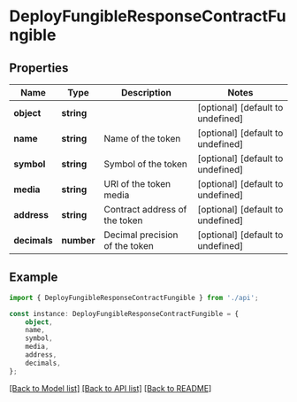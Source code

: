 # DeployFungibleResponseContractFungible


## Properties

Name | Type | Description | Notes
------------ | ------------- | ------------- | -------------
**object** | **string** |  | [optional] [default to undefined]
**name** | **string** | Name of the token | [optional] [default to undefined]
**symbol** | **string** | Symbol of the token | [optional] [default to undefined]
**media** | **string** | URI of the token media | [optional] [default to undefined]
**address** | **string** | Contract address of the token | [optional] [default to undefined]
**decimals** | **number** | Decimal precision of the token | [optional] [default to undefined]

## Example

```typescript
import { DeployFungibleResponseContractFungible } from './api';

const instance: DeployFungibleResponseContractFungible = {
    object,
    name,
    symbol,
    media,
    address,
    decimals,
};
```

[[Back to Model list]](../README.md#documentation-for-models) [[Back to API list]](../README.md#documentation-for-api-endpoints) [[Back to README]](../README.md)
